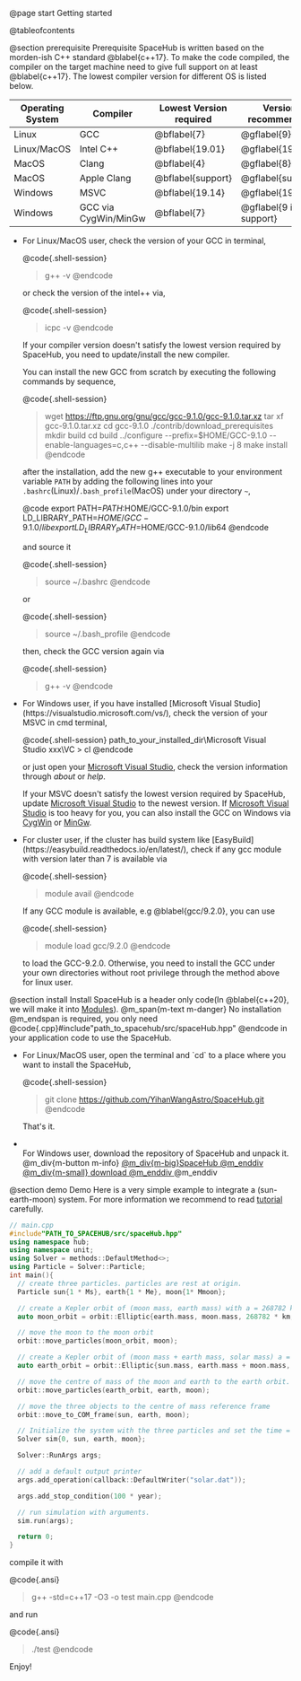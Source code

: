 @page start Getting started

@tableofcontents

@section prerequisite Prerequisite 
SpaceHub is written based on the morden-ish C++ standard @blabel{c++17}. To make the code compiled, the compiler on the target
machine need to give full support on at least @blabel{c++17}. The lowest compiler version for different OS is listed below.

| Operating System | Compiler             | Lowest Version required | Version recommended    |
| ---------------- | -------------------- | ----------------------- | ---------------------- |
| Linux            | GCC                  | @bflabel{7}             | @gflabel{9}            |
| Linux/MacOS      | Intel C++            | @bflabel{19.01}         | @gflabel{19.01}        |
| MacOS            | Clang                | @bflabel{4}             | @gflabel{8}            |
| MacOS            | Apple Clang          | @bflabel{support}       | @gflabel{support}      |
| Windows          | MSVC                 | @bflabel{19.14}         | @gflabel{19.14}        |
| Windows          | GCC via CygWin/MinGw | @bflabel{7}             | @gflabel{9 if support} |

<ul>
<li>
For Linux/MacOS user, check the version of your GCC in terminal,

@code{.shell-session}
> g++ -v
@endcode

or check the version of the intel++ via,

@code{.shell-session}
> icpc -v
@endcode

If your compiler version doesn't satisfy the lowest version required by SpaceHub, you need to update/install the new compiler.

You can install the new GCC from scratch by executing the following commands by sequence,

@code{.shell-session}
> wget https://ftp.gnu.org/gnu/gcc/gcc-9.1.0/gcc-9.1.0.tar.xz
> tar xf gcc-9.1.0.tar.xz
> cd gcc-9.1.0
> ./contrib/download_prerequisites
> mkdir build
> cd build
> ../configure --prefix=$HOME/GCC-9.1.0 --enable-languages=c,c++ --disable-multilib
> make -j 8
> make install
@endcode

after the installation, add the new g++ executable to your environment variable `PATH` by adding the following lines into your `.bashrc`(Linux)/`.bash_profile`(MacOS) under your directory `~`,

@code
export PATH=$PATH:$HOME/GCC-9.1.0/bin
export LD_LIBRARY_PATH=$HOME/GCC-9.1.0/lib
export LD_LIBRARY_PATH=$HOME/GCC-9.1.0/lib64
@endcode

and source it

@code{.shell-session}
> source ~/.bashrc
@endcode

or

@code{.shell-session}
> source ~/.bash_profile
@endcode

then, check the GCC version again via

@code{.shell-session}
> g++ -v
@endcode

</li>

<li>
For Windows user, if you have installed [Microsoft Visual Studio](https://visualstudio.microsoft.com/vs/), check the version of your MSVC in cmd terminal,

@code{.shell-session}
path_to_your_installed_dir\Microsoft Visual Studio xxx\VC > cl
@endcode

or just open your [Microsoft Visual Studio](https://visualstudio.microsoft.com/vs/), check the version information through _about_ or _help_.

If your MSVC doesn't satisfy the lowest version required by SpaceHub, update [Microsoft Visual Studio](https://visualstudio.microsoft.com/vs/) to the newest version.
If [Microsoft Visual Studio](https://visualstudio.microsoft.com/vs/) is too heavy for you, you can also install the GCC on Windows via [CygWin](http://www.cygwin.com/) or [MinGw](http://www.mingw.org/).
</li>

<li>
For cluster user, if the cluster has build system like [EasyBuild](https://easybuild.readthedocs.io/en/latest/), check if any gcc module with version later than 7 is available via


@code{.shell-session}
> module avail
@endcode

If any GCC module is available, e.g @blabel{gcc/9.2.0}, you can use 

@code{.shell-session}
> module load gcc/9.2.0
@endcode

to load the GCC-9.2.0. Otherwise, you need to install the GCC under your own directories without root privilege through the method above for linux user. 

</li>
</ul>

@section install Install 
SpaceHub is a header only code(In @blabel{c++20}, we will make it into [Modules](https://en.cppreference.com/w/cpp/language/modules)). @m_span{m-text m-danger} No installation @m_endspan is required, you only need
@code{.cpp}#include"path_to_spacehub/src/spaceHub.hpp" 
@endcode in your application code to use the SpaceHub.
<ul>
<li>
For Linux/MacOS user, open the terminal and `cd` to a place where you want to install the SpaceHub,


@code{.shell-session}
> git clone https://github.com/YihanWangAstro/SpaceHub.git
@endcode

That's it.
</li>

<li>
</li>
For Windows user, download the repository of SpaceHub and unpack it.
@m_div{m-button m-info} <a href="https://github.com/YihanWangAstro/SpaceHub/archive/master.zip">@m_div{m-big}SpaceHub @m_enddiv @m_div{m-small} download @m_enddiv </a> @m_enddiv 
</ul>

@section demo Demo 
Here is a very simple example to integrate a (sun-earth-moon) system. For more information we recommend to read <a href="tutorial.html"> tutorial </a> carefully.

```cpp
// main.cpp
#include"PATH_TO_SPACEHUB/src/spaceHub.hpp"
using namespace hub;
using namespace unit;
using Solver = methods::DefaultMethod<>;
using Particle = Solver::Particle;
int main(){
  // create three particles. particles are rest at origin.
  Particle sun{1 * Ms}, earth{1 * Me}, moon{1* Mmoon};

  // create a Kepler orbit of (moon mass, earth mass) with a = 268782 km, e = 0.055 and i = 1.543 degree.
  auto moon_orbit = orbit::Elliptic{earth.mass, moon.mass, 268782 * km, 0.055, 1.543 * deg, 0.0, 0.0, 0.0};

  // move the moon to the moon orbit
  orbit::move_particles(moon_orbit, moon);

  // create a Kepler orbit of (moon mass + earth mass, solar mass) a = 1 au, e = 0.016 and i = 7.155 degree.
  auto earth_orbit = orbit::Elliptic{sun.mass, earth.mass + moon.mass, 1 * AU, 0.016, 7.155 * deg, 0.0, 0.0, 0.0};

  // move the centre of mass of the moon and earth to the earth orbit.
  orbit::move_particles(earth_orbit, earth, moon);

  // move the three objects to the centre of mass reference frame
  orbit::move_to_COM_frame(sun, earth, moon);

  // Initialize the system with the three particles and set the time = 0.
  Solver sim{0, sun, earth, moon};

  Solver::RunArgs args;

  // add a default output printer
  args.add_operation(callback::DefaultWriter("solar.dat"));

  args.add_stop_condition(100 * year);

  // run simulation with arguments.
  sim.run(args);

  return 0;
}
```

compile it with

@code{.ansi}
> g++ -std=c++17 -O3 -o test main.cpp
@endcode

and run 


@code{.ansi}
> ./test
@endcode

Enjoy!

